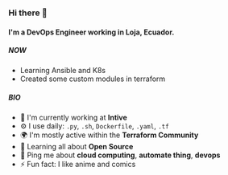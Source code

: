 ### Hi there 👋

#### I'm a DevOps Engineer working in Loja, Ecuador.

##### NOW

- Learning Ansible and K8s
- Created some custom modules in terraform

##### BIO

- 🏢 I'm currently working at **Intive**
- ⚙️ I use daily: `.py`, `.sh`, `Dockerfile`, `.yaml`, `.tf`
- 🌍 I'm mostly active within the **Terraform Community**
- 🌱 Learning all about **Open Source**
- 💬 Ping me about **cloud computing**, **automate thing**, **devops**
- ⚡️ Fun fact: I like anime and comics
